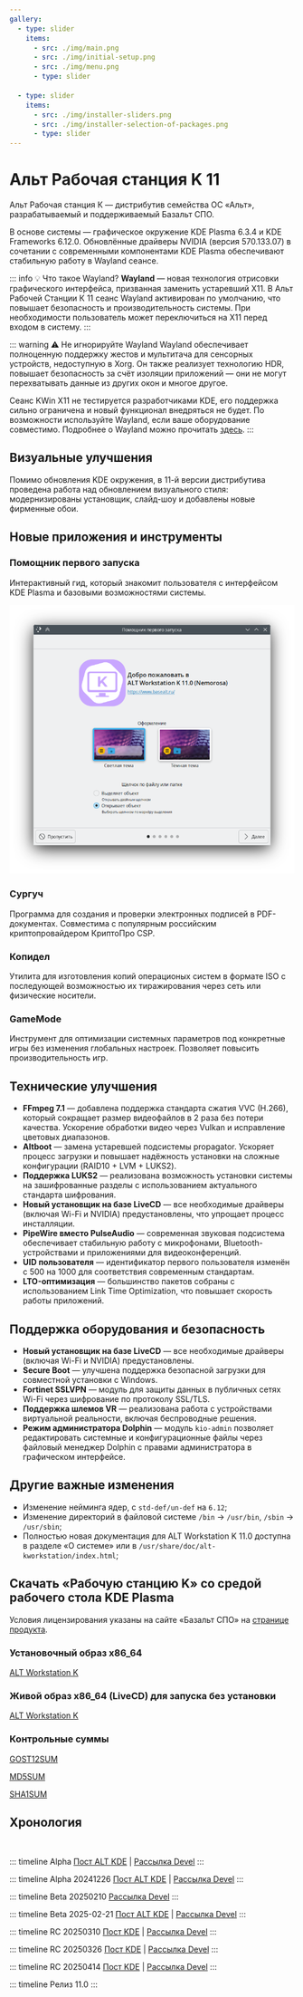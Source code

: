 ```yaml
---
gallery:
  - type: slider
    items:
      - src: ./img/main.png
      - src: ./img/initial-setup.png
      - src: ./img/menu.png
      - type: slider

  - type: slider
    items:
      - src: ./img/installer-sliders.png
      - src: ./img/installer-selection-of-packages.png
      - type: slider
---
```


# Альт Рабочая станция K 11

<GalleryALT id=0 />

Альт Рабочая станция К — дистрибутив семейства ОС «Альт», разрабатываемый и поддерживаемый Базальт СПО.

В основе системы — графическое окружение KDE Plasma 6.3.4 и KDE Frameworks 6.12.0. Обновлённые драйверы NVIDIA (версия 570.133.07) в сочетании с современными компонентами KDE Plasma обеспечивают стабильную работу в Wayland сеансе.

::: info 💡 Что такое Wayland?
**Wayland** — новая технология отрисовки графического интерфейса, призванная заменить устаревший X11. В Альт Рабочей Станции К 11 сеанс Wayland активирован по умолчанию, что повышает безопасность и производительность системы. При необходимости пользователь может переключиться на X11 перед входом в систему.
:::

::: warning ⚠️ Не игнорируйте Wayland
Wayland обеспечивает полноценную поддержку жестов и мультитача для сенсорных устройств, недоступную в Xorg. Он также реализует технологию HDR, повышает безопасность за счёт изоляции приложений — они не могут перехватывать данные из других окон и многое другое.

Сеанс KWin X11 не тестируется разработчиками KDE, его поддержка сильно ограничена и новый функционал внедряться не будет. По возможности используйте Wayland, если ваше оборудование совместимо. Подробнее о Wayland можно прочитать [здесь](https://kde.ru/kb/wayland/).
:::

## Визуальные улучшения

Помимо обновления KDE окружения, в 11-й версии дистрибутива проведена работа над обновлением визуального стиля: модернизированы установщик, слайд-шоу и добавлены новые фирменные обои.

<GalleryALT id=1 />

## Новые приложения и инструменты

### Помощник первого запуска

Интерактивный гид, который знакомит пользователя с интерфейсом KDE Plasma и базовыми возможностями системы.

![Скриншот помощника первого запуска](./img/plasma-welcome.png)

### Сургуч

Программа для создания и проверки электронных подписей в PDF-документах. Совместима с популярным российским криптопровайдером КриптоПро CSP.

### Копидел

Утилита для изготовления копий операционых систем в формате ISO с последующей возможностью их тиражирования через сеть или физические носители. 

### GameMode

Инструмент для оптимизации системных параметров под конкретные игры без изменения глобальных настроек. Позволяет повысить производительность игр.

## Технические улучшения

- **FFmpeg 7.1** — добавлена поддержка стандарта сжатия VVC (H.266), который сокращает размер видеофайлов в 2 раза без потери качества. Ускорение обработки видео через Vulkan и исправление цветовых диапазонов.
- **Altboot** — замена устаревшей подсистемы propagator. Ускоряет процесс загрузки и повышает надёжность установки на сложные конфигурации (RAID10 + LVM + LUKS2).
- **Поддержка LUKS2** — реализована возможность установки системы на зашифрованные разделы с использованием актуального стандарта шифрования.
- **Новый установщик на базе LiveCD** — все необходимые драйверы (включая Wi-Fi и NVIDIA) предустановлены, что упрощает процесс инсталляции.
- **PipeWire вместо PulseAudio** — современная звуковая подсистема обеспечивает стабильную работу с микрофонами, Bluetooth-устройствами и приложениями для видеоконференций.
- **UID пользователя** — идентификатор первого пользователя изменён с 500 на 1000 для соответствия современным стандартам.
- **LTO-оптимизация** — большинство пакетов собраны с использованием Link Time Optimization, что повышает скорость работы приложений.

## Поддержка оборудования и безопасность

- **Новый установщик на базе LiveCD** — все необходимые драйверы (включая Wi-Fi и NVIDIA) предустановлены.
- **Secure Boot** — улучшена поддержка безопасной загрузки для совместной установки с Windows.
- **Fortinet SSLVPN** — модуль для защиты данных в публичных сетях Wi-Fi через шифрование по протоколу SSL/TLS.
- **Поддержка шлемов VR** — реализована работа с устройствами виртуальной реальности, включая беспроводные решения.
- **Режим администратора Dolphin** — модуль `kio-admin` позволяет редактировать системные и конфигурационные файлы через файловый менеджер Dolphin с правами администратора в графическом интерфейсе.

## Другие важные изменения

- Изменение нейминга ядер, с `std-def/un-def` на `6.12`;
- Изменение директорий в файловой системе `/bin` -> `/usr/bin`, `/sbin` -> `/usr/sbin`;
- Полностью новая документация для ALT Workstation K 11.0 доступна в разделе «О системе» или в `/usr/share/doc/alt-kworkstation/index.html`;


## Скачать «Рабочую станцию K» со средой рабочего стола KDE Plasma

Условия лицензирования указаны на сайте «Базальт СПО» на [странице продукта](https://www.basealt.ru/alt-workstation-k-11).

### Установочный образ x86_64

[ALT Workstation K <Badge type="tip" text="iso" />](https://download.basealt.ru/pub/distributions/ALTLinux/p11/images/kworkstation/alt-kworkstation-11-install-x86_64.iso)

### Живой образ x86_64 (LiveCD) для запуска без установки 

[ALT Workstation K<Badge type="tip" text="iso" />](https://download.basealt.ru/pub/distributions/ALTLinux/p11/images/kworkstation/alt-kworkstation-11-live-x86_64.iso)

### Контрольные суммы

[GOST12SUM](https://download.basealt.ru/pub/distributions/ALTLinux/p11/images/kworkstation/GOST12SUM)

[MD5SUM](https://download.basealt.ru/pub/distributions/ALTLinux/p11/images/kworkstation/MD5SUM)

[SHA1SUM](https://download.basealt.ru/pub/distributions/ALTLinux/p11/images/kworkstation/SHA1SUM)


## Хронология

<br>

::: timeline Alpha <Badge text="20.11.2024" />
[Пост ALT KDE](https://t.me/alt_kde/752) | [Рассылка Devel](https://lore.altlinux.org/devel/346422768.VP2IySKdXl@zerg.malta.altlinux.ru/)
:::

::: timeline Alpha 20241226 <Badge text="27.12.2024" />
[Пост ALT KDE](https://t.me/alt_kde/752) | [Рассылка Devel](https://lore.altlinux.org/devel/3191329.SqRfDK25sQ@zerg.malta.altlinux.ru/)
:::

::: timeline Beta 20250210 <Badge text="11.02.2025" />
[Рассылка Devel](https://lore.altlinux.org/devel/2776761.mvXUDI8C0e@zerg.malta.altlinux.ru/)
:::

::: timeline Beta 2025-02-21 <Badge text="21.02.2025" />
[Пост ALT KDE](https://t.me/alt_kde/798) | [Рассылка Devel](https://lore.altlinux.org/devel/5932287.DvuYhMxLoT@zerg.malta.altlinux.ru/)
:::

::: timeline RC 20250310 <Badge text="10.03.2025" />
[Пост KDE](https://t.me/alt_kde/823) | [Рассылка Devel](https://lore.altlinux.org/devel/3887352.kQq0lBPeGt@zerg.malta.altlinux.ru/)
:::

::: timeline RC 20250326 <Badge text="27.03.2025" />
[Пост KDE](https://t.me/alt_kde/844) | [Рассылка Devel](https://lore.altlinux.org/devel/2792452.mvXUDI8C0e@zerg.malta.altlinux.ru/)
:::

::: timeline RC 20250414 <Badge text="25.04.2025" />
[Пост KDE](https://t.me/alt_kde/859) | [Рассылка Devel](https://lore.altlinux.org/devel/7792326.EvYhyI6sBW@zerg.malta.altlinux.ru/)
:::

::: timeline Релиз 11.0 <Badge text="07.05.2025" />
:::
